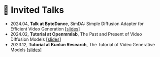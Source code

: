 # 💬 Invited Talks

- 2024.04, **Talk at ByteDance**, SimDA: Simple Diffusion Adapter for Efficient Video Generation [[slides](/files/simda_slides.pdf)]
- 2024.02, **Tutorial at Openmmlab**, The Past and Present of Video Diffusion Models [[slides](/files/VideoGenerationModel.pdf)]
- 2023.12, **Tutorial at Kunlun Research**, The Tutorial of Video Generative Models [[slides](/files/vdm_2312.pdf)]



